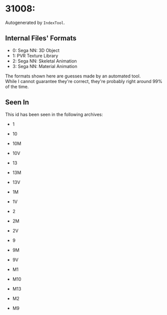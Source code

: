 # 31008: 

Autogenerated by `IndexTool`.  



## Internal Files' Formats
- 0: Sega NN: 3D Object
- 1: PVR Texture Library
- 2: Sega NN: Skeletal Animation
- 3: Sega NN: Material Animation

The formats shown here are guesses made by an automated tool.  
While I cannot guarantee they're correct, they're probably right around 99% of the time.

## Seen In

This id has been seen in the following archives:  

- 1  

- 10  

- 10M  

- 10V  

- 13  

- 13M  

- 13V  

- 1M  

- 1V  

- 2  

- 2M  

- 2V  

- 9  

- 9M  

- 9V  

- M1  

- M10  

- M13  

- M2  

- M9  
